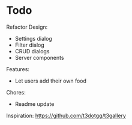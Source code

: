 # Todo

Refactor Design:

- Settings dialog
- Filter dialog
- CRUD dialogs
- Server components

Features:

- Let users add their own food

Chores:

- Readme update

Inspiration: https://github.com/t3dotgg/t3gallery
